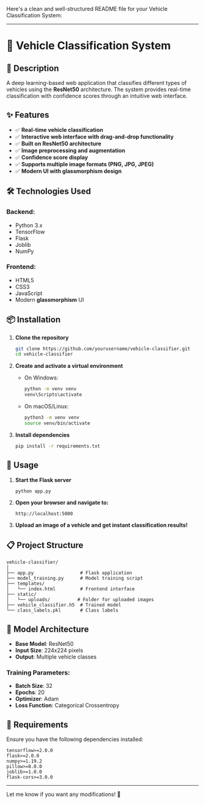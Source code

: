 Here's a clean and well-structured README file for your Vehicle Classification System:

---

# 🚗 Vehicle Classification System

## 📝 Description
A deep learning-based web application that classifies different types of vehicles using the **ResNet50** architecture. The system provides real-time classification with confidence scores through an intuitive web interface.

## ✨ Features
- ✅ **Real-time vehicle classification**
- ✅ **Interactive web interface with drag-and-drop functionality**
- ✅ **Built on ResNet50 architecture**
- ✅ **Image preprocessing and augmentation**
- ✅ **Confidence score display**
- ✅ **Supports multiple image formats (PNG, JPG, JPEG)**
- ✅ **Modern UI with glassmorphism design**

## 🛠️ Technologies Used

### Backend:
- Python 3.x
- TensorFlow
- Flask
- Joblib
- NumPy

### Frontend:
- HTML5
- CSS3
- JavaScript
- Modern **glassmorphism** UI

## 📦 Installation

1. **Clone the repository**
   ```bash
   git clone https://github.com/yourusername/vehicle-classifier.git
   cd vehicle-classifier
   ```

2. **Create and activate a virtual environment**
   - On Windows:
     ```bash
     python -m venv venv
     venv\Scripts\activate
     ```
   - On macOS/Linux:
     ```bash
     python3 -m venv venv
     source venv/bin/activate
     ```

3. **Install dependencies**
   ```bash
   pip install -r requirements.txt
   ```

## 🚀 Usage

1. **Start the Flask server**
   ```bash
   python app.py
   ```

2. **Open your browser and navigate to:**
   ```
   http://localhost:5000
   ```

3. **Upload an image of a vehicle and get instant classification results!**

## 📋 Project Structure

```
vehicle-classifier/
│
├── app.py                 # Flask application
├── model_training.py      # Model training script
├── templates/
│   └── index.html         # Frontend interface
├── static/
│   └── uploads/          # Folder for uploaded images
├── vehicle_classifier.h5  # Trained model
└── class_labels.pkl       # Class labels
```

## 🔧 Model Architecture

- **Base Model**: ResNet50  
- **Input Size**: 224x224 pixels  
- **Output**: Multiple vehicle classes  

### Training Parameters:
- **Batch Size**: 32  
- **Epochs**: 20  
- **Optimizer**: Adam  
- **Loss Function**: Categorical Crossentropy  

## 🔑 Requirements

Ensure you have the following dependencies installed:

```
tensorflow>=2.0.0
flask>=2.0.0
numpy>=1.19.2
pillow>=8.0.0
joblib>=1.0.0
flask-cors>=3.0.0
```


---

Let me know if you want any modifications! 🚀
